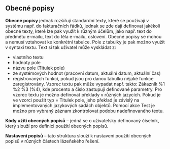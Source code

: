 ﻿## Obecné popisy
**Obecné popisy** jednak rozšířují standardní texty, které se používají v systému např. do fakturačních řádků, jednak se zde dají definovat jakékoli obecné texty, které lze pak využít k různým účelům, jako např. text do předmětu e-mailu, text do těla e-mailu, oslovení. 
Obecné popisy se mohou a nemusí vztahovat ke konkrétní tabulce. Pole z tabulky je pak možno využít v syntaxi textu. Text si tak uživatel může vyskládat z:
-	vlastního textu
-	hodnoty pole
-	názvu pole (Titulek pole)
-	ze systémových hodnot (pracovní datum, aktuální datum, aktuální čas)
-	registrovaných funkcí, pokud jsou pro danou tabulku nějaké funkce zaregistrovány.
Vzorec textu pak může vypadat např. takto: Zákazník %1 %2 %3 (%4), kde procento a číslo zastupují definované parametry. Pro vzorec textu je možno definovat překlady v různých jazycích. Pokud je ve vzorci použit typ = Titulek pole, jeho překlad je závislý na implementovaných jazykových sadách objektů.
Pomocí akce Test je možno pro vybraný záznam zkontrolovat podobu nadefinovaného textu. 

**Kódy užití obecných popisů** – jedná se o uživatelsky definovaný číselník, který slouží pro definici použití obecných popisů. 

**Nastavení popisů** – tato struktura slouží k nastavení použití obecných popisů v různých částech lázeňského řešení. 